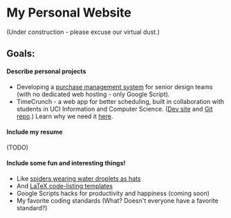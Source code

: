 # My Personal Website

(Under construction - please excuse our virtual dust.)

## Goals:
#### Describe personal projects
* Developing a [purchase management system](https://github.com/elsoroka/MAE-Purchase-Automation) for senior design teams (with no dedicated web hosting - only Google Script).
* TimeCrunch - a web app for better scheduling, built in collaboration with students in UCI Information and Computer Science. ([Dev site](http://timecrunch-app.herokuapp.com/) and [Git repo](https://github.com/elsoroka/timecrunch).) Learn why we need it [here](https://docs.google.com/presentation/d/e/2PACX-1vTYcYobTlnonl9gkaslTzP8L1tKIHzzPtWJQKgxl04q9qA1nP3lZoVkGPOlk0X34PBHDEkT0agPdtcn/pub).

#### Include my resume
(TODO)

#### Include some fun and interesting things!
* Like [spiders wearing water droplets as hats](https://www.boredpanda.com/jumping-spiders-wearing-water-droplet-hats/)
* And [LaTeX code-listing templates](https://github.com/elsoroka/latex-ideas)
* Google Scripts hacks for productivity and happiness (coming soon)
* My favorite coding standards (What? Doesn't everyone have a favorite standard?)
